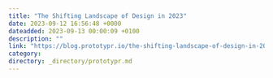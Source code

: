 ```yaml
---
title: "The Shifting Landscape of Design in 2023"
date: 2023-09-12 16:56:48 +0000
dateadded: 2023-09-13 00:00:09 +0100
description: ""
link: "https://blog.prototypr.io/the-shifting-landscape-of-design-in-2023-bddf3f8e3f4b?source=rss----eb297ea1161a---4"
category:
directory: _directory/prototypr.md
---
```

